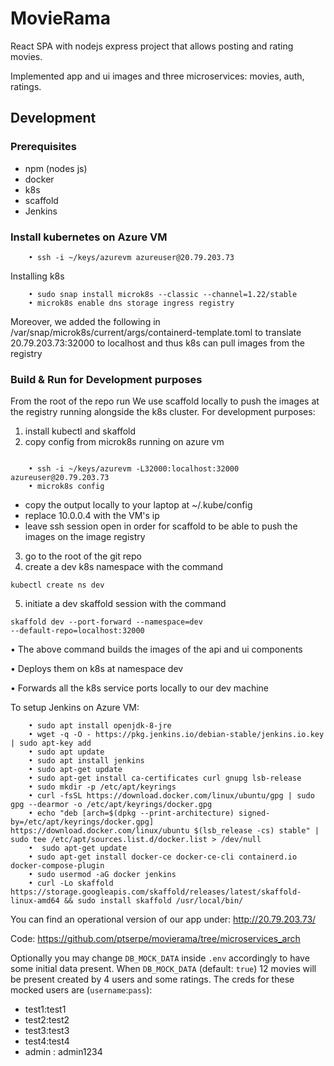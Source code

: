 # MovieRama 

React SPA with nodejs express project that allows posting and rating movies.

Implemented app and ui images and three microservices: movies, auth, ratings.

## Development

### Prerequisites
* npm (nodes js)
* docker
* k8s
* scaffold
* Jenkins


### Install kubernetes on Azure VM
```console
    • ssh -i ~/keys/azurevm azureuser@20.79.203.73
```    
Installing k8s
```console
    • sudo snap install microk8s --classic --channel=1.22/stable
    • microk8s enable dns storage ingress registry
```
Moreover, we added the following in /var/snap/microk8s/current/args/containerd-template.toml to translate 20.79.203.73:32000 to localhost and thus k8s can pull images from the registry

### Build & Run for Development purposes

From the root of the repo run 
We use scaffold locally to push the images at the registry running alongside the k8s cluster. For development purposes:
1. install kubectl and skaffold
2. copy config from microk8s running on azure vm

```console

    • ssh -i ~/keys/azurevm -L32000:localhost:32000 azureuser@20.79.203.73
    • microk8s config
```
   * copy the output locally to your laptop at ~/.kube/config
   * replace 10.0.0.4 with the VM's ip
   * leave ssh session open in order for scaffold to be able to push the images on the image registry
3. go to the root of the git repo
4. create a dev k8s namespace with the command 
```console
kubectl create ns dev
```
5. initiate a dev skaffold session with the command 
```console
skaffold dev --port-forward --namespace=dev 
--default-repo=localhost:32000
```
• The above command builds the images of the api and ui components

• Deploys them on k8s at namespace dev

• Forwards all the k8s service ports locally to our dev machine

To setup Jenkins on Azure VM:
```console
    • sudo apt install openjdk-8-jre
    • wget -q -O - https://pkg.jenkins.io/debian-stable/jenkins.io.key | sudo apt-key add  
    • sudo apt update
    • sudo apt install jenkins 
    • sudo apt-get update
    • sudo apt-get install ca-certificates curl gnupg lsb-release
    • sudo mkdir -p /etc/apt/keyrings
    • curl -fsSL https://download.docker.com/linux/ubuntu/gpg | sudo gpg --dearmor -o /etc/apt/keyrings/docker.gpg
    • echo "deb [arch=$(dpkg --print-architecture) signed-by=/etc/apt/keyrings/docker.gpg] https://download.docker.com/linux/ubuntu $(lsb_release -cs) stable" | sudo tee /etc/apt/sources.list.d/docker.list > /dev/null
    •  sudo apt-get update
    • sudo apt-get install docker-ce docker-ce-cli containerd.io docker-compose-plugin
    • sudo usermod -aG docker jenkins
    • curl -Lo skaffold https://storage.googleapis.com/skaffold/releases/latest/skaffold-linux-amd64 && sudo install skaffold /usr/local/bin/
```

You can find an operational version of our app under: http://20.79.203.73/ 

Code: https://github.com/ptserpe/movierama/tree/microservices_arch

Optionally you may change ```DB_MOCK_DATA``` inside ```.env``` accordingly to have some initial data present. When ```DB_MOCK_DATA``` (default: ```true```) 12 movies will be present created by 4 users and some ratings. The creds for these mocked users are (```username```:```pass```):

- test1:test1
- test2:test2
- test3:test3
- test4:test4
- admin : admin1234
